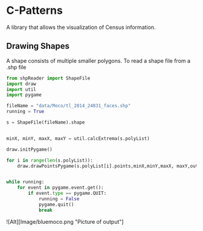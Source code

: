 # C-Patterns 

A library that allows the visualization of Census information. 

## Drawing Shapes

A shape consists of multiple smaller polygons. 
To read a shape file from a .shp file 
```python
from shpReader import ShapeFile
import draw
import util
import pygame

fileName = "data/Moco/tl_2014_24031_faces.shp"
running = True

s = ShapeFile(fileName).shape


minX, minY, maxX, maxY = util.calcExtrema(s.polyList)

draw.initPygame()

for i in range(len(s.polyList)):
    draw.drawPointsPygame(s.polyList[i].points,minX,minY,maxX, maxY,outline=False)


while running:
    for event in pygame.event.get():
        if event.type == pygame.QUIT:
            running = False
            pygame.quit()
            break

```

![Alt][Image/bluemoco.png "Picture of output"]

